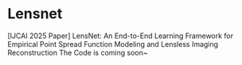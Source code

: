 # Lensnet
[IJCAI 2025 Paper] LensNet: An End-to-End Learning Framework for Empirical Point Spread Function Modeling and Lensless Imaging Reconstruction
The Code is coming soon~
